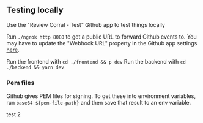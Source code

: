 ## Testing locally

Use the "Review Corral - Test" Github app to test things locally

Run `./ngrok http 8080` to get a public URL to forward Github events to. You may
have to update the "Webhook URL" property in the Github app settings [here](https://github.com/settings/apps/review-corral-test).

Run the frontend with `cd ./frontend && p dev`
Run the backend with `cd ./backend && yarn dev`


### Pem files
Github gives PEM files for signing. To get these into environment variables, run
`base64 ${pem-file-path}` and then save that result to an env variable.

test 2